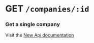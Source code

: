 # GET `/companies/:id`

### Get a single company

Visit the [New Api documentation](https://diduenjoy.github.io/docs/#get-code-companies-id-code)

